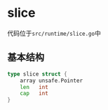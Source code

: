 # slice

代码位于`src/runtime/slice.go`中

## 基本结构

```go
type slice struct {
	array unsafe.Pointer
	len   int
	cap   int
}
```

